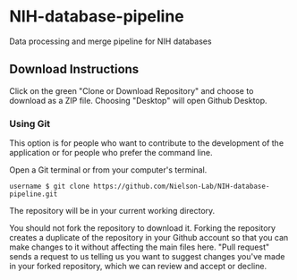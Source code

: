# NIH-database-pipeline
Data processing and merge pipeline for NIH databases

Download Instructions
---

Click on the green "Clone or Download Repository" and choose to download as a ZIP file. Choosing "Desktop" will open Github Desktop.


### Using Git

This option is for people who want to contribute to the development of the application or for people who prefer the command line.

Open a Git terminal or from your computer's terminal.

```
username $ git clone https://github.com/Nielson-Lab/NIH-database-pipeline.git
```

The repository will be in your current working directory. 

You should not fork the repository to download it. Forking the repository creates a duplicate of the repository in your Github account so that you can make changes to it without affecting the main files here. "Pull request" sends a request to us telling us you want to suggest changes you've made in your forked repository, which we can review and accept or decline.
